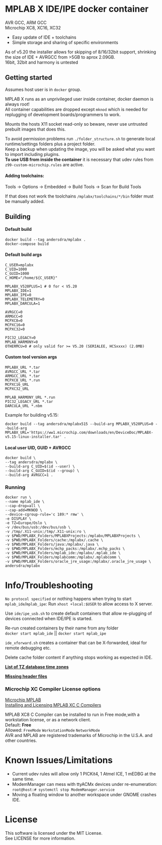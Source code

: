 # MPLAB X IDE/IPE docker container 

AVR GCC, ARM GCC  
Microchip XC8, XC16, XC32

- Easy update of IDE + toolchains  
- Simple storage and sharing of specific environments

As of v5.20 the installer allows for skipping of 8/16/32bit support, shrinking the size of IDE + AVRGCC from >5GB to aprox 2.09GB.  
16bit, 32bit and harmony is untested  

## Getting started

Assumes host user is in `docker` group.

MPLAB X runs as an unprivileged user inside container, docker daemon is always root!  
All container capabilities are dropped except `mknod` which is needed for replugging of development boards/programmers to work.

Mounts the hosts X11 socket read-only so beware, never use untrusted prebuilt images that does this.  

To avoid permission problems run `./folder_structure.sh` to generate local runtime/settings folders plus a project folder.  
Keep a backup when updating the image, you will be asked what you want to import including plugins.  
**To use USB from inside the container** it is necessary that udev rules from `z99-custom-microchip.rules` are active.

#### Adding toolchains:  
Tools -> Options -> Embedded -> Build Tools -> Scan for Build Tools  

If that does not work the toolchains `/mplabx/toolchains/*/bin` folder must be manually added.

## Building  

#### Default build

	docker build --tag andersdra/mplabx .
	docker-compose build

#### Default build args

	C_USER=mplabx
	C_UID=1000
	C_GUID=1000
    C_HOME="/home/${C_USER}"

    MPLABX_V520PLUS=1 # 0 for < V5.20
	MPLABX_IDE=1
    MPLABX_IPE=0
    MPLABX_TELEMETRY=0
    MPLABX_DARCULA=1

	AVRGCC=0
	ARMGCC=0
	MCPXC8=0
	MCPXC16=0
	MCPXC32=0

	PIC32_LEGACY=0
	MPLAB_HARMONY=0
	OTHERMCU=0 # only valid for >= V5.20 (SERIALEE, HCSxxxx) (2.0MB)
	
#### Custom tool version args

	MPLABX_URL *.tar
	AVRGCC_URL *.tar
	ARMGCC_URL *.tar
	MCPXC8_URL *.run
	MCPXC16_URL
	MCPXC32_URL
	
	MPLAB_HARMONY_URL *.run
	PIC32_LEGACY_URL *.tar
	DARCULA_URL	*.nbm

Example for building v5.15:

`docker build --tag andersdra/mplabx515 --build-arg MPLABX_V520PLUS=0 --build-arg MPLABX_URL='https://ww1.microchip.com/downloads/en/DeviceDoc/MPLABX-v5.15-linux-installer.tar' .`

#### Local user UID, GUID + AVRGCC

	docker build \
	--tag andersdra/mplabx \
	--build-arg C_UID=$(id --user) \
	--build-arg C_GUID=$(id --group) \
	--build-arg AVRGCC=1 .
	
### Running

	docker run \
	--name mplab_ide \
	--cap-drop=all \
	--cap-add=MKNOD \
	--device-cgroup-rule='c 189:* rmw' \
	-e DISPLAY \
	-e TZ=Europe/Oslo \
	-v /dev/bus/usb:/dev/bus/usb \
	-v /tmp/.X11-unix:/tmp/.X11-unix:ro \
	-v $PWD/MPLABX_Folders/MPLABXProjects:/mplabx/MPLABXProjects \
	-v $PWD/MPLABX_Folders/cache:/mplabx/.cache \
	-v $PWD/MPLABX_Folders/java:/mplabx/.java \
	-v $PWD/MPLABX_Folders/mchp_packs:/mplabx/.mchp_packs \
	-v $PWD/MPLABX_Folders/mplab_ide:/mplabx/.mplab_ide \
	-v $PWD/MPLABX_Folders/mplabcomm:/mplabx/.mplabcomm \
	-v $PWD/MPLABX_Folders/oracle_jre_usage:/mplabx/.oracle_jre_usage \
	andersdra/mplabx
	
# Info/Troubleshooting

`No protocol specified` or nothing happens when trying to start `mplab_ide`/`mplab_ipe`: Run `xhost +local:$USER` to allow access to X server.

Use `ide/ipe_usb.sh` to create default containers that allow re-plugging of devices connected when IDE/IPE is started.

Re-run created containers by their name from any folder  
`docker start mplab_ide` || `docker start mplab_ipe`

`ide_xforward.sh` creates a container that can be X-forwarded, ideal for remote debugging etc.

Delete cache folder content if anything stops working as expected in IDE.

[**List of TZ database time zones**](https://en.wikipedia.org/wiki/List_of_tz_database_time_zones) 

[**Missing header files**](doc/header_include_path.png)

### Microchip XC Compiler License options

[Microchip MPLAB](https://www.microchip.com/mplab)  
[Installing and Licensing MPLAB XC C Compilers](https://www.microchip.com/mymicrochip/filehandler.aspx?ddocname=en557685)

MPLAB XC8 C Compiler can be installed to run in Free mode,with a workstation license, or as a network client.  
Default: **Free**  
Allowed: `FreeMode` `WorkstationMode` `NetworkMode`  
AVR and MPLAB are registered trademarks of Microchip in the U.S.A. and other countries.  

# Known Issues/Limitations

- Current udev rules will allow only 1 PICKit4, 1 Atmel ICE, 1 mEDBG at the same time.  
- ModemManager can mess with ttyACMx devices under re-enumeration: `root@host:# systemctl stop ModemManager.service`  
- Moving a floating window to another workspace under GNOME crashes IDE.

# License

This software is licensed under the MIT License.  
See LICENSE for more information.
